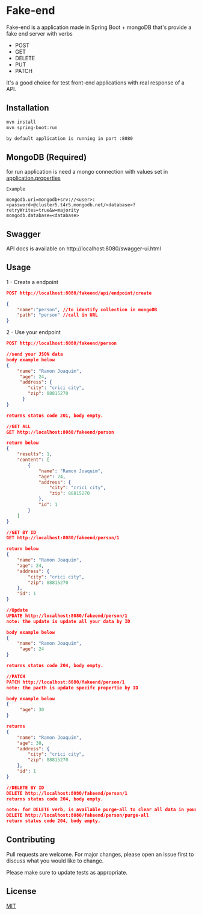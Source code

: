 # Fake-end

Fake-end is a application made in Spring Boot + mongoDB that's provide a fake end server with verbs 
- POST
- GET
- DELETE
- PUT
- PATCH

It's a good choice for test front-end applications with real response of a API.
## Installation

```bash
mvn install
mvn spring-boot:run

by default application is running in port :8080
```

## MongoDB (Required)
for run application is need a mongo connection with values set in [application.properties](src/main/resources/application.properties)
````
Example

mongodb.uri=mongodb+srv://<user>:<password>@cluster5.t4r5.mongodb.net/<database>?retryWrites=true&w=majority
mongodb.database=<database>
````

## Swagger
API docs is available on http://localhost:8080/swagger-ui.html

## Usage
1 - Create a endpoint
```json
POST http://localhost:8080/fakeend/api/endpoint/create

{
    "name":"person", //to identify collection in mongoDB
    "path": "person" //call in URL
}
```

2 - Use your endpoint
```json
POST http://localhost:8080/fakeend/person

//send your JSON data
body example below
{
    "name": "Ramon Joaquim",
     "age": 24,
     "address": {
        "city": "crici city",
        "zip": 88815270
      } 
}

returns status code 201, body empty.

//GET ALL
GET http://localhost:8080/fakeend/person

return below
{
    "results": 1,
    "content": [
        {
            "name": "Ramon Joaquim",
            "age": 24,
            "address": {
                "city": "crici city",
                "zip": 88815270
            },
            "id": 1
        }
    ]
}

//GET BY ID
GET http://localhost:8080/fakeend/person/1

return below
{
    "name": "Ramon Joaquim",
    "age": 24,
    "address": {
        "city": "crici city",
        "zip": 88815270
    },
    "id": 1
}

//Update 
UPDATE http://localhost:8080/fakeend/person/1
note: the update is update all your data by ID

body example below
{
    "name": "Ramon Joaquim",
     "age": 24
}

returns status code 204, body empty.

//PATCH 
PATCH http://localhost:8080/fakeend/person/1
note: the pacth is update specifc propertie by ID

body example below
{
     "age": 30
}

returns 
{
    "name": "Ramon Joaquim",
    "age": 30,
    "address": {
        "city": "crici city",
        "zip": 88815270
    },
    "id": 1
}

//DELETE BY ID
DELETE http://localhost:8080/fakeend/person/1
returns status code 204, body empty.

note: for DELETE verb, is available purge-all to clear all data in your endpoint fake
DELETE http://localhost:8080/fakeend/person/purge-all
return status code 204, body empty.
```

## Contributing
Pull requests are welcome. For major changes, please open an issue first to discuss what you would like to change.

Please make sure to update tests as appropriate.

## License
[MIT](https://choosealicense.com/licenses/mit/)
